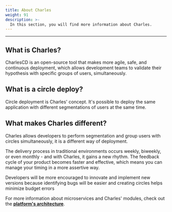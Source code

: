 ```yaml
---
title: About Charles
weight: 91
description: >-
  In this section, you will find more information about Charles.
---
```


---


## **What is Charles?**

CharlesCD is an open-source tool that makes more agile, safe, and continuous deployment, which allows development teams to validate their hypothesis with specific groups of users, simultaneously.

## **What is a circle deploy?**

Circle deployment is Charles' concept. It's possible to deploy the same application with different segmentations of users at the same time.

## **What makes Charles different?**

Charles allows developers to perform segmentation and group users with circles simultaneously,  it is a different way of deployment. 

The delivery process in traditional environments occurs weekly, biweekly, or even monthly -  and with Charles, it gains a new rhythm. The feedback cycle of your product becomes faster and effective, which means you can manage your timing in a more assertive way. ‌‌

Developers will be more encouraged to innovate and implement new versions because identifying bugs will be easier and creating circles helps minimize budget errors

For more information about microservices and Charles' modules, check out the [**platform's architecture**](/overview/).